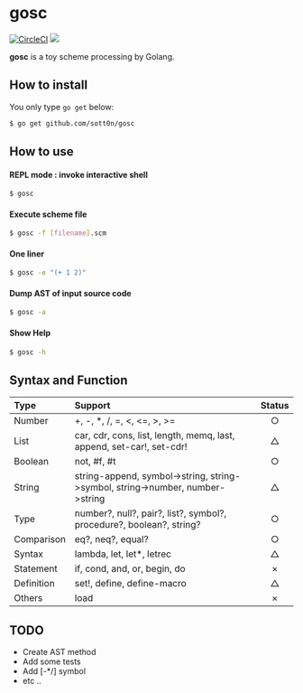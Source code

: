 # gosc
[![CircleCI](https://circleci.com/gh/sott0n/gosc.svg?style=shield)](https://circleci.com/gh/sott0n/gosc)
[![](http://img.shields.io/badge/license-MIT-blue.svg)](./LICENSE)

**gosc** is a toy scheme processing by Golang.

## How to install

You only type `go get` below:  

```bash
$ go get github.com/sott0n/gosc
```

## How to use

#### REPL mode : invoke interactive shell

```bash
$ gosc
```

#### Execute scheme file

```bash
$ gosc -f [filename].scm
```

#### One liner

```bash
$ gosc -e "(+ 1 2)"
```

#### Dump AST of input source code

```bash
$ gosc -a
```

#### Show Help

```bash
$ gosc -h
```

## Syntax and Function

| Type | Support | Status |
|:-|:-|:-:|
| Number | +, -, *, /, =, <, <=, >, >= | ○ |
| List | car, cdr, cons, list, length, memq, last, append, set-car!, set-cdr! | △ |
| Boolean | not, #f, #t | ○ |
| String | string-append, symbol->string, string->symbol, string->number, number->string | △ |
| Type | number?, null?, pair?, list?, symbol?, procedure?, boolean?, string? | ○ |
| Comparison | eq?, neq?, equal? | ○ |
| Syntax | lambda, let, let*, letrec | △ |
| Statement | if, cond, and, or, begin, do | × |
| Definition | set!, define, define-macro | △ |
| Others | load | × |

## TODO

* Create AST method
* Add some tests
* Add [-*/] symbol
* etc ..